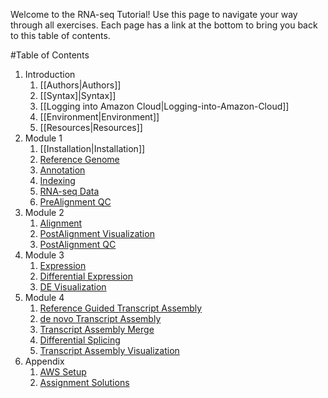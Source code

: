 Welcome to the RNA-seq Tutorial!  Use this page to navigate your way through all exercises. Each page has a link at the bottom to bring you back to this table of contents.

#Table of Contents
1. Introduction
   1. [[Authors|Authors]]
   2. [[Syntax]|Syntax]]
   3. [[Logging into Amazon Cloud|Logging-into-Amazon-Cloud]]
   4. [[Environment|Environment]]
   5. [[Resources|Resources]]
2. Module 1
   1. [[Installation|Installation]]
   2. [Reference Genome](https://github.com/griffithlab/rnaseq_tutorial/wiki/Reference-Genome)
   3. [Annotation](https://github.com/griffithlab/rnaseq_tutorial/wiki/Annotation)
   4. [Indexing](https://github.com/griffithlab/rnaseq_tutorial/wiki/Indexing)
   5. [RNA-seq Data](https://github.com/griffithlab/rnaseq_tutorial/wiki/RNAseq-Data)
   6. [PreAlignment QC](https://github.com/griffithlab/rnaseq_tutorial/wiki/PreAlignment-QC)
3. Module 2
   1. [Alignment](https://github.com/griffithlab/rnaseq_tutorial/wiki/Alignment)
   2. [PostAlignment Visualization](https://github.com/griffithlab/rnaseq_tutorial/wiki/PostAlignment-Visualization)
   3. [PostAlignment QC](https://github.com/griffithlab/rnaseq_tutorial/wiki/PostAlignment-QC)
4. Module 3
   1. [Expression](https://github.com/griffithlab/rnaseq_tutorial/wiki/Expression)
   2. [Differential Expression](https://github.com/griffithlab/rnaseq_tutorial/wiki/Differential-Expression)
   3. [DE Visualization](https://github.com/griffithlab/rnaseq_tutorial/wiki/DE-Visualization)
5. Module 4
   1. [Reference Guided Transcript Assembly](https://github.com/griffithlab/rnaseq_tutorial/wiki/Reference-Guided-Transcript-Assembly)
   2. [de novo Transcript Assembly](https://github.com/griffithlab/rnaseq_tutorial/wiki/de-novo-Transcript-Assembly)
   3. [Transcript Assembly Merge](https://github.com/griffithlab/rnaseq_tutorial/wiki/Transcript-Assembly-Merge)
   4. [Differential Splicing](https://github.com/griffithlab/rnaseq_tutorial/wiki/Differential-Splicing)
   5. [Transcript Assembly Visualization](https://github.com/griffithlab/rnaseq_tutorial/wiki/Transcript-Assembly-Visualization)
6. Appendix
   1. [AWS Setup](https://github.com/griffithlab/rnaseq_tutorial/wiki/AWS-Setup)
   2. [Assignment Solutions](https://github.com/griffithlab/rnaseq_tutorial/wiki/Solutions)
